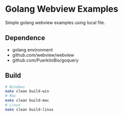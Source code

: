 # Golang Webview Examples
Simple golang webview examples using local file.


## Dependence
 - golang environment
 - github.com/webview/webview
 - github.com/PuerkitoBio/goquery


## Build
```bash
# Windows
make clean build-win
# Mac
make clean build-mac
# Linux
make clean build-linux
```
